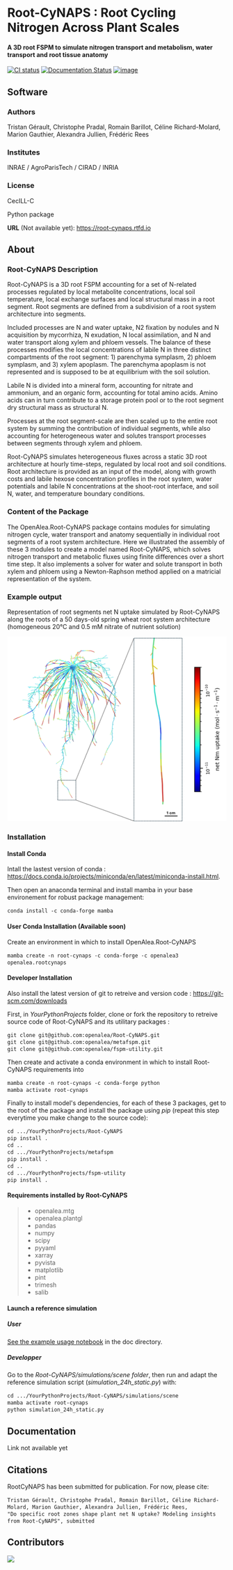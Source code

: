 # Root-CyNAPS : Root Cycling Nitrogen Across Plant Scales
#### A 3D root FSPM to simulate nitrogen transport and metabolism, water transport and root tissue anatomy

[![CI status](https://github.com/openalea/root-cynaps/actions/workflows/conda-package-build.yml/badge.svg)](https://github.com/openalea/root-cynaps/actions/workflows/conda-package-build.yml)
[![Documentation Status](https://readthedocs.org/projects/root-cynaps/badge/?version=latest)](https://root-cynaps.readthedocs.io/en/latest/?badge=latest)
[![image](https://anaconda.org/openalea3/openalea.rootcycnaps/badges/version.svg)](https://anaconda.org/openalea3/openalea.rootcynaps)

## Software

### Authors
Tristan Gérault, Christophe Pradal, Romain Barillot, Céline Richard-Molard, Marion Gauthier, Alexandra Jullien, Frédéric Rees

### Institutes

INRAE / AgroParisTech / CIRAD / INRIA

### License

CecILL-C

Python package

**URL** (Not available yet): <https://root-cynaps.rtfd.io>

## About

### Root-CyNAPS Description

Root-CyNAPS is a 3D root FSPM accounting for a set of N-related processes regulated by local metabolite concentrations, local soil temperature, local exchange surfaces and local structural mass in a root segment. Root segments are defined from a subdivision of a root system architecture into segments. 

Included processes are N and water uptake, N2 fixation by nodules and N acquisition by mycorrhiza, N exudation, N local assimilation, and N and water transport along xylem and phloem vessels. The balance of these processes modifies the local concentrations of labile N in three distinct compartments of the root segment: 1) parenchyma symplasm, 2) phloem symplasm, and 3) xylem apoplasm. The parenchyma apoplasm is not represented and is supposed to be at equilibrium with the soil solution. 

Labile N is divided into a mineral form, accounting for nitrate and ammonium, and an organic form, accounting for total amino acids. Amino acids can in turn contribute to a storage protein pool or to the root segment dry structural mass as structural N.

Processes at the root segment-scale are then scaled up to the entire root system by summing the contribution of individual segments, while also accounting for heterogeneous water and solutes transport processes between segments through xylem and phloem. 

Root-CyNAPS simulates heterogeneous fluxes across a static 3D root architecture at hourly time-steps, regulated by local root and soil conditions. Root architecture is provided as an input of the model, along with growth costs and labile hexose concentration profiles in the root system, water potentials and labile N concentrations at the shoot-root interface, and soil N, water, and temperature boundary conditions.

### Content of the Package

The OpenAlea.Root-CyNAPS package contains modules for simulating nitrogen cycle, water transport and anatomy sequentially in individual root segments of a root system architecture. Here we illustrated the assembly of these 3 modules to create a model named Root-CyNAPS, which solves nitrogen transport and metabolic fluxes using finite differences over a short time step. It also implements a solver for water and solute transport in both xylem and phloem using a Newton-Raphson method applied on a matricial representation of the system. 

### Example output

Representation of root segments net N uptake simulated by Root-CyNAPS along the roots of a 50 days-old spring wheat root system architecture (homogeneous 20°C and 0.5 mM nitrate of nutrient solution)

![Figure not found](doc/notebooks/data/Fig_1.png)

### Installation

#### Install Conda

Intall the lastest version of conda : https://docs.conda.io/projects/miniconda/en/latest/miniconda-install.html.  

Then open an anaconda terminal and install mamba in your base environement for robust package management: 
```
conda install -c conda-forge mamba
```


#### User Conda Installation (Available soon)

Create an environment in which to install OpenAlea.Root-CyNAPS
```
mamba create -n root-cynaps -c conda-forge -c openalea3 openalea.rootcynaps
```


#### Developer Installation

Also install the latest version of git to retreive and version code : https://git-scm.com/downloads

First, in *YourPythonProjects* folder, clone or fork the repository to retreive source code of Root-CyNAPS and its utilitary packages :
```
git clone git@github.com:openalea/Root-CyNAPS.git
git clone git@github.com:openalea/metafspm.git
git clone git@github.com:openalea/fspm-utility.git
```

Then create and activate a conda environment in which to install Root-CyNAPS requirements into
```
mamba create -n root-cynaps -c conda-forge python
mamba activate root-cynaps
```

Finally to install model's dependencies, for each of these 3 packages, get to the root of the package and install the package using *pip* (repeat this step everytime you make change to the source code):

```
cd .../YourPythonProjects/Root-CyNAPS
pip install .
cd ..
cd .../YourPythonProjects/metafspm
pip install .
cd ..
cd .../YourPythonProjects/fspm-utility
pip install .
```


#### Requirements installed by Root-CyNAPS

> -   openalea.mtg
> -   openalea.plantgl
> -   pandas
> -   numpy
> -   scipy
> -   pyyaml
> -   xarray
> -   pyvista
> -   matplotlib
> -   pint
> -   trimesh
> -   salib

#### Launch a reference simulation

##### User

[See the example usage notebook](doc/notebooks/example_notebook_24h_static.ipynb) in the doc directory.

##### Developper
Go to the *Root-CyNAPS/simulations/scene folder*, then run and adapt the reference simulation script (*simulation_24h_static.py*) with:
```
cd .../YourPythonProjects/Root-CyNAPS/simulations/scene
mamba activate root-cynaps
python simulation_24h_static.py
```

## Documentation

Link not available yet

## Citations

RootCyNAPS has been submitted for publication. For now, please cite:

    Tristan Gérault, Christophe Pradal, Romain Barillot, Céline Richard-Molard, Marion Gauthier, Alexandra Jullien, Frédéric Rees, 
    "Do specific root zones shape plant net N uptake? Modeling insights from Root-CyNAPS", submitted

## Contributors

<a href="https://github.com/openalea/root-cynaps/graphs/contributors">
  <img src="https://contrib.rocks/image?repo=openalea/root-cynaps" />
</a>